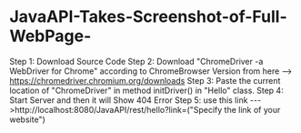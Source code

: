 # JavaAPI-Takes-Screenshot-of-Full-WebPage-


Step 1: Download Source Code
Step 2: Download "ChromeDriver -a WebDriver for Chrome" according to ChromeBrowser Version from here --> https://chromedriver.chromium.org/downloads
Step 3: Paste the current location of "ChromeDriver" in method initDriver() in "Hello" class.
Step 4: Start Server and then it will Show 404 Error
Step 5: use this link  --->http://localhost:8080/JavaAPI/rest/hello?link=("Specify the link of your website")
